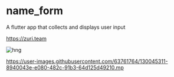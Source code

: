 # name_form

A flutter app that collects and displays user input

https://zuri.team

![hng](https://user-images.githubusercontent.com/63761764/130045446-00986c70-2e1f-49ac-b4bc-28d72418a245.png)

https://user-images.githubusercontent.com/63761764/130045311-8940043e-e080-482c-91b3-64d125d49210.mp
 


